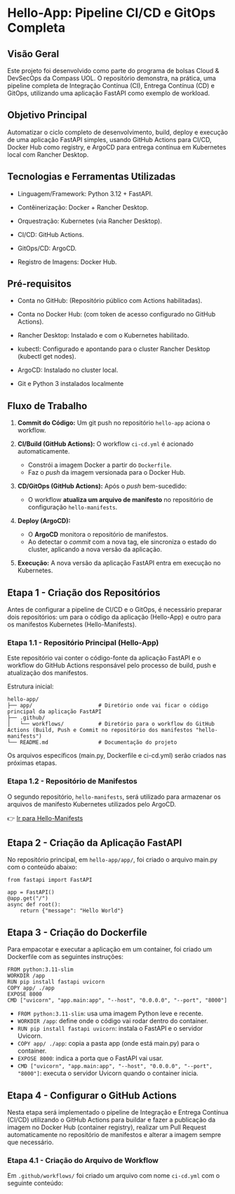 # Hello-App: Pipeline CI/CD e GitOps Completa

## Visão Geral

Este projeto foi desenvolvido como parte do programa de bolsas Cloud & DevSecOps da Compass UOL.
O repositório demonstra, na prática, uma pipeline completa de Integração Contínua (CI), Entrega Contínua (CD) e GitOps, utilizando uma aplicação FastAPI como exemplo de workload.

## Objetivo Principal

Automatizar o ciclo completo de desenvolvimento, build, deploy e execução de uma aplicação FastAPI simples, usando GitHub Actions para CI/CD, Docker Hub como registry, e ArgoCD para entrega contínua em Kubernetes local com Rancher Desktop. 

## Tecnologias e Ferramentas Utilizadas

* Linguagem/Framework: Python 3.12 + FastAPI.

* Contêinerização: Docker + Rancher Desktop.

* Orquestração: Kubernetes (via Rancher Desktop).

* CI/CD: GitHub Actions.

* GitOps/CD: ArgoCD.

* Registro de Imagens: Docker Hub.


## Pré-requisitos 

* Conta no GitHub: (Repositório público com Actions habilitadas).

* Conta no Docker Hub: (com token de acesso configurado no GitHub Actions).

* Rancher Desktop: Instalado e com o Kubernetes habilitado.

* kubectl: Configurado e apontando para o cluster Rancher Desktop (kubectl get nodes).

* ArgoCD: Instalado no cluster local.

* Git e Python 3 instalados localmente

## Fluxo de Trabalho

1.  **Commit do Código:** Um git push no repositório `hello-app` aciona o workflow.

2.  **CI/Build (GitHub Actions):** O workflow `ci-cd.yml` é acionado automaticamente.
    * Constrói a imagem Docker a partir do `Dockerfile`.
    * Faz o *push* da imagem versionada para o Docker Hub.

3.  **CD/GitOps (GitHub Actions):** Após o *push* bem-sucedido:
    * O workflow **atualiza um arquivo de manifesto** no repositório de configuração `hello-manifests`.
   
4.  **Deploy (ArgoCD):**
    * O **ArgoCD** monitora o repositório de manifestos.
    * Ao detectar o *commit* com a nova tag, ele sincroniza o estado do cluster, aplicando a nova versão da aplicação.

5.  **Execução:** A nova versão da aplicação FastAPI entra em execução no Kubernetes.
   

## Etapa 1 - Criação dos Repositórios

Antes de configurar a pipeline de CI/CD e o GitOps, é necessário preparar dois repositórios: um para o código da aplicação (Hello-App) e outro para os manifestos Kubernetes (Hello-Manifests).

### Etapa 1.1 - Repositório Principal (Hello-App)

Este repositório vai conter o código-fonte da aplicação FastAPI e o workflow do GitHub Actions responsável pelo processo de build, push e atualização dos manifestos. 

Estrutura inicial:
```
hello-app/
├── app/                     # Diretório onde vai ficar o código principal da aplicação FastAPI
├── .github/
│   └── workflows/           # Diretório para o workflow do GitHub Actions (Build, Push e Commit no repositório dos manifestos "hello-manifests")
└── README.md                # Documentação do projeto
```

Os arquivos específicos (main.py, Dockerfile e ci-cd.yml) serão criados nas próximas etapas.

### Etapa 1.2 - Repositório de Manifestos

O segundo repositório, `hello-manifests`, será utilizado para armazenar os arquivos de manifesto Kubernetes utilizados pelo ArgoCD.

👉 [Ir para Hello-Manifests](https://github.com/StefaniRitter/Hello-Manifests)


## Etapa 2 - Criação da Aplicação FastAPI

No repositório principal, em `hello-app/app/`, foi criado o arquivo main.py com o conteúdo abaixo:
```
from fastapi import FastAPI 

app = FastAPI() 
@app.get("/") 
async def root(): 
    return {"message": "Hello World"} 
```

## Etapa 3 - Criação do Dockerfile

Para empacotar e executar a aplicação em um container, foi criado um Dockerfile com as seguintes instruções:
```
FROM python:3.11-slim
WORKDIR /app
RUN pip install fastapi uvicorn
COPY app/ ./app
EXPOSE 8000
CMD ["uvicorn", "app.main:app", "--host", "0.0.0.0", "--port", "8000"]
```

* `FROM python:3.11-slim`: usa uma imagem Python leve e recente.
* `WORKDIR /app`: define onde o código vai rodar dentro do container.
* `RUN pip install fastapi uvicorn`: instala o FastAPI e o servidor Uvicorn.
* `COPY app/ ./app`: copia a pasta app (onde está main.py) para o container.
* `EXPOSE 8000`: indica a porta que o FastAPI vai usar.
* `CMD ["uvicorn", "app.main:app", "--host", "0.0.0.0", "--port", "8000"]`: executa o servidor Uvicorn quando o container inicia.

## Etapa 4 - Configurar o GitHub Actions 

Nesta etapa será implementado o pipeline de Integração e Entrega Contínua (CI/CD) utilizando o GitHub Actions para buildar e fazer a publicação da imagem no Docker Hub (container registry), realizar um Pull Request automaticamente no repositório de manifestos e alterar a imagem sempre que necessário.

### Etapa 4.1 - Criação do Arquivo de Workflow

Em `.github/workflows/` foi criado um arquivo com nome `ci-cd.yml` com o seguinte conteúdo:
```

```























